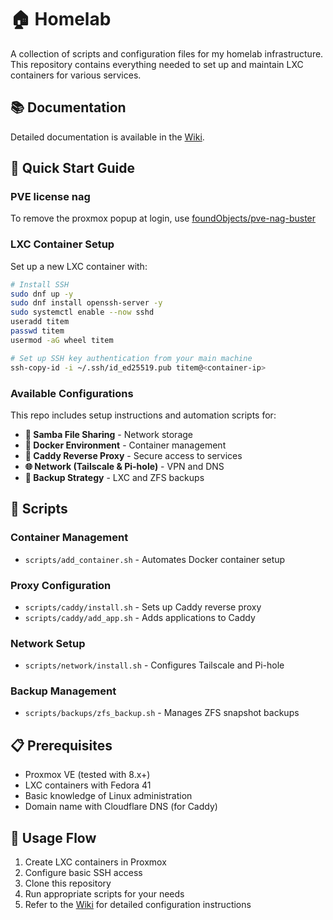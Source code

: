 # 🏠 Homelab
A collection of scripts and configuration files for my homelab infrastructure. This repository contains everything needed to set up and maintain LXC containers for various services.

## 📚 Documentation
Detailed documentation is available in the [Wiki](../../wiki).

## 🚀 Quick Start Guide
### PVE license nag
To remove the proxmox popup at login, use [foundObjects/pve-nag-buster](https://github.com/foundObjects/pve-nag-buster/)

### LXC Container Setup
Set up a new LXC container with:
```bash
# Install SSH
sudo dnf up -y
sudo dnf install openssh-server -y
sudo systemctl enable --now sshd
useradd titem
passwd titem
usermod -aG wheel titem

# Set up SSH key authentication from your main machine
ssh-copy-id -i ~/.ssh/id_ed25519.pub titem@<container-ip>
```

### Available Configurations
This repo includes setup instructions and automation scripts for:

- **📁 Samba File Sharing** - Network storage
- **🐳 Docker Environment** - Container management
- **🔐 Caddy Reverse Proxy** - Secure access to services
- **🌐 Network (Tailscale & Pi-hole)** - VPN and DNS
- **💾 Backup Strategy** - LXC and ZFS backups

## 📜 Scripts
### Container Management
- `scripts/add_container.sh` - Automates Docker container setup

### Proxy Configuration
- `scripts/caddy/install.sh` - Sets up Caddy reverse proxy
- `scripts/caddy/add_app.sh` - Adds applications to Caddy

### Network Setup
- `scripts/network/install.sh` - Configures Tailscale and Pi-hole

### Backup Management
- `scripts/backups/zfs_backup.sh` - Manages ZFS snapshot backups

## 📋 Prerequisites
- Proxmox VE (tested with 8.x+)
- LXC containers with Fedora 41
- Basic knowledge of Linux administration
- Domain name with Cloudflare DNS (for Caddy)

## 🔄 Usage Flow
1. Create LXC containers in Proxmox
2. Configure basic SSH access
3. Clone this repository
4. Run appropriate scripts for your needs
5. Refer to the [Wiki](../../wiki) for detailed configuration instructions
